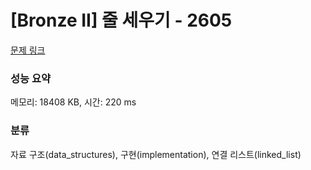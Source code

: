 # [Bronze II] 줄 세우기 - 2605 

[문제 링크](https://www.acmicpc.net/problem/2605) 

### 성능 요약

메모리: 18408 KB, 시간: 220 ms

### 분류

자료 구조(data_structures), 구현(implementation), 연결 리스트(linked_list)

